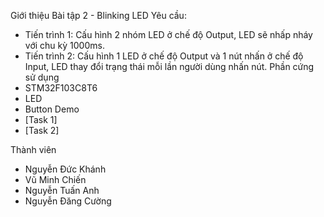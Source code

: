 
 Giới thiệu
Bài tập 2 - Blinking LED
 Yêu cầu:
- Tiến trình 1: Cấu hình 2 nhóm LED ở chế độ Output, LED sẽ nhấp nháy với chu kỳ 1000ms. 
- Tiến trình 2: Cấu hình 1 LED ở chế độ Output và 1 nút nhấn ở chế độ Input, LED thay đổi trạng thái mỗi lần người dùng nhấn nút.
 Phần cứng sử dụng
- STM32F103C8T6
- LED
- Button
 Demo
- [Task 1]
- [Task 2]

 Thành viên
- Nguyễn Đức Khánh
- Vũ Minh Chiến
- Nguyễn Tuấn Anh
- Nguyễn Đăng Cường

